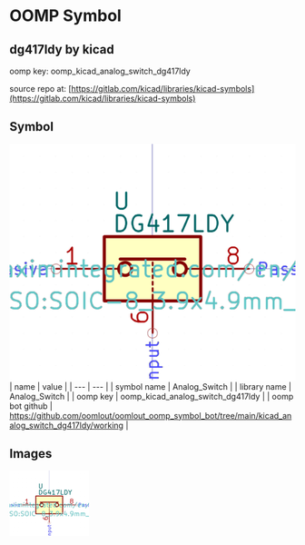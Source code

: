 # OOMP Symbol  
## dg417ldy  by kicad  
  
oomp key: oomp_kicad_analog_switch_dg417ldy  
  
source repo at: [https://gitlab.com/kicad/libraries/kicad-symbols](https://gitlab.com/kicad/libraries/kicad-symbols)  
## Symbol  
  
[![working.png](working_600.png)](working.png)  
| name | value | 
| --- | --- | 
| symbol name | Analog_Switch | 
| library name | Analog_Switch | 
| oomp key | oomp_kicad_analog_switch_dg417ldy | 
| oomp bot github | https://github.com/oomlout/oomlout_oomp_symbol_bot/tree/main/kicad_analog_switch_dg417ldy/working | 
## Images  
  
[![working.png](working_140.png)](working.png)  
